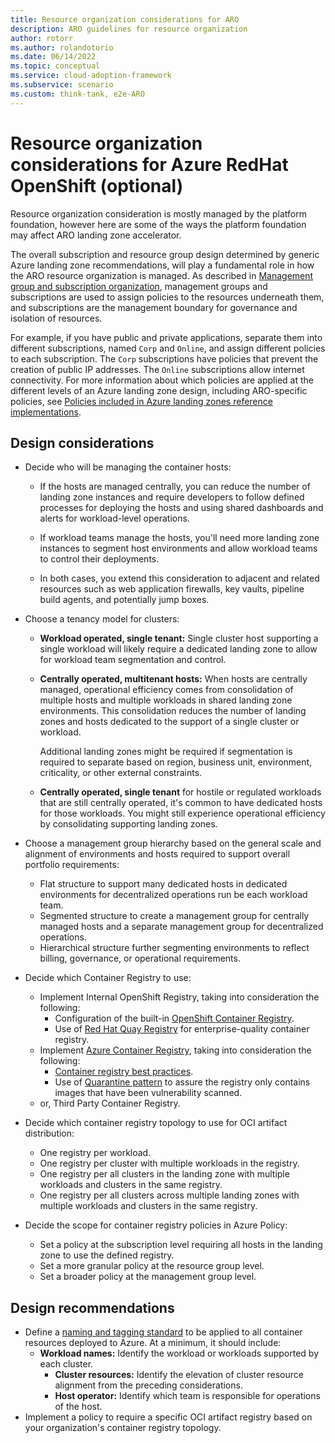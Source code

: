 ```yaml
---
title: Resource organization considerations for ARO
description: ARO guidelines for resource organization
author: rotorr
ms.author: rolandotorio
ms.date: 06/14/2022
ms.topic: conceptual
ms.service: cloud-adoption-framework
ms.subservice: scenario
ms.custom: think-tank, e2e-ARO
---
```


# Resource organization considerations for Azure RedHat OpenShift (optional)

Resource organization consideration is mostly managed by the platform foundation, however here are some of the ways the platform foundation may affect ARO landing zone accelerator.

The overall subscription and resource group design determined by generic Azure landing zone recommendations, will play a fundamental role in how the ARO resource organization is managed. As described in [Management group and subscription organization](../../../ready/landing-zone/design-area/resource-org.md), management groups and subscriptions are used to assign policies to the resources underneath them, and subscriptions are the management boundary for governance and isolation of resources.

For example, if you have public and private applications, separate them into different subscriptions, named `Corp` and `Online`, and assign different policies to each subscription. The `Corp` subscriptions have policies that prevent the creation of public IP addresses. The `Online` subscriptions allow internet connectivity. For more information about which policies are applied at the different levels of an Azure landing zone design, including ARO-specific policies, see [Policies included in Azure landing zones reference implementations](https://github.com/Azure/Enterprise-Scale/blob/main/docs/ESLZ-Policies.md).

## Design considerations

- Decide who will be managing the container hosts:

  - If the hosts are managed centrally, you can reduce the number of landing zone instances and require developers to follow defined processes for deploying the hosts and using shared dashboards and alerts for workload-level operations.

  - If workload teams manage the hosts, you'll need more landing zone instances to segment host environments and allow workload teams to control their deployments.

  - In both cases, you extend this consideration to adjacent and related resources such as web application firewalls, key vaults, pipeline build agents, and potentially jump boxes.

- Choose a tenancy model for clusters:

  - **Workload operated, single tenant:** Single cluster host supporting a single workload will likely require a dedicated landing zone to allow for workload team segmentation and control.

  - **Centrally operated, multitenant hosts:** When hosts are centrally managed, operational efficiency comes from consolidation of multiple hosts and multiple workloads in shared landing zone environments. This consolidation reduces the number of landing zones and hosts dedicated to the support of a single cluster or workload.

    Additional landing zones might be required if segmentation is required to separate based on region, business unit, environment, criticality, or other external constraints.

  - **Centrally operated, single tenant** for hostile or regulated workloads that are still centrally operated, it's common to have dedicated hosts for those workloads. You might still experience operational efficiency by consolidating supporting landing zones.

- Choose a management group hierarchy based on the general scale and alignment of environments and hosts required to support overall portfolio requirements:

  - Flat structure to support many dedicated hosts in dedicated environments for decentralized operations run be each workload team.
  - Segmented structure to create a management group for centrally managed hosts and a separate management group for decentralized operations.
  - Hierarchical structure further segmenting environments to reflect billing, governance, or operational requirements.

- Decide which Container Registry to use:

  - Implement Internal OpenShift Registry, taking into consideration the following:
    - Configuration of the built-in [OpenShift Container Registry](/azure/openshift/built-in-container-registry).
    - Use of [Red Hat Quay Registry](https://access.redhat.com/documentation/red_hat_quay/3.7) for enterprise-quality container registry.
  - Implement [Azure Container Registry](/azure/openshift/howto-use-acr-with-aro), taking into consideration the following:  
    - [Container registry best practices](/azure/container-registry/container-registry-best-practices).
    - Use of [Quarantine pattern](https://github.com/AzureCR/QuarantinePattern-Spec) to assure the registry only contains images that have been vulnerability scanned.
  - or, Third Party Container Registry.

- Decide which container registry topology to use for OCI artifact distribution:

  - One registry per workload.
  - One registry per cluster with multiple workloads in the registry.
  - One registry per all clusters in the landing zone with multiple workloads and clusters in the same registry.
  - One registry per all clusters across multiple landing zones with multiple workloads and clusters in the same registry.

- Decide the scope for container registry policies in Azure Policy:

  - Set a policy at the subscription level requiring all hosts in the landing zone to use the defined registry.
  - Set a more granular policy at the resource group level.
  - Set a broader policy at the management group level.

## Design recommendations

- Define a [naming and tagging standard](../../../ready/azure-best-practices/naming-and-tagging.md) to be applied to all container resources deployed to Azure. At a minimum, it should include:
  - **Workload names:** Identify the workload or workloads supported by each cluster.
    - **Cluster resources:** Identify the elevation of cluster resource alignment from the preceding considerations.
    - **Host operator:** Identify which team is responsible for operations of the host.
- Implement a policy to require a specific OCI artifact registry based on your organization's container registry topology.
